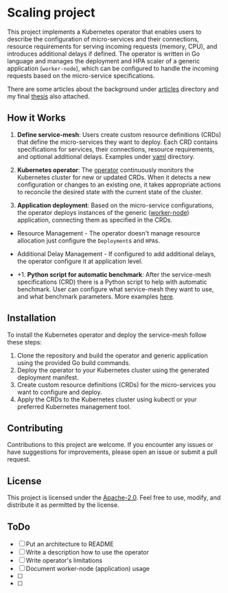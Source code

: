 # Scaling project #

This project implements a Kubernetes operator that enables users to describe the configuration of micro-services and their connections, resource requirements for serving incoming requests (memory, CPU), and introduces additional delays if defined. The operator is written in Go language and manages the deployment and HPA scaler of a generic application (`worker-node`), which can be configured to handle the incoming requests based on the micro-service specifications.

There are some articles about the background under [articles](./articles/) directory and my final [thesis](./thesis/thesis.pdf) also attached.

## How it Works
1. **Define service-mesh**: Users create custom resource definitions (CRDs) that define the micro-services they want to deploy. Each CRD contains specifications for services, their connections, resource requirements, and optional additional delays. Examples under [yaml](./yaml/) directory.

1. **Kubernetes operator**: The [operator](./operator/) continuously monitors the Kubernetes cluster for new or updated CRDs. When it detects a new configuration or changes to an existing one, it takes appropriate actions to reconcile the desired state with the current state of the cluster.

1. **Application deployment**: Based on the micro-service configurations, the operator deploys instances of the generic ([worker-node](./worker-node/)) application, connecting them as specified in the CRDs.
  - Resource Management - The operator doesn't manage resource allocation just configure the `Deployment`s and `HPA`s.
  - Additional Delay Management - If configured to add additional delays, the operator configure it at application level.

- +1. **Python script for automatic benchmark**: After the service-mesh specifications (CRD) there is a Python script to help with automatic benchmark. User can configure what service-mesh they want to use, and what benchmark parameters. More examples [here](./python_scripts/measurement_configs).

## Installation
To install the Kubernetes operator and deploy the service-mesh follow these steps:

1. Clone the repository and build the operator and generic application using the provided Go build commands.
1. Deploy the operator to your Kubernetes cluster using the generated deployment manifest.
1. Create custom resource definitions (CRDs) for the micro-services you want to configure and deploy.
1. Apply the CRDs to the Kubernetes cluster using kubectl or your preferred Kubernetes management tool.

## Contributing
Contributions to this project are welcome. If you encounter any issues or have suggestions for improvements, please open an issue or submit a pull request.

## License
This project is licensed under the [Apache-2.0](LICENSE). Feel free to use, modify, and distribute it as permitted by the license.

## ToDo ##
- [ ] Put an architecture to README
- [ ] Write a description how to use the operator
- [ ] Write operator's limitations
- [ ] Document worker-node (application) usage 
- [ ] 
- [ ] 
